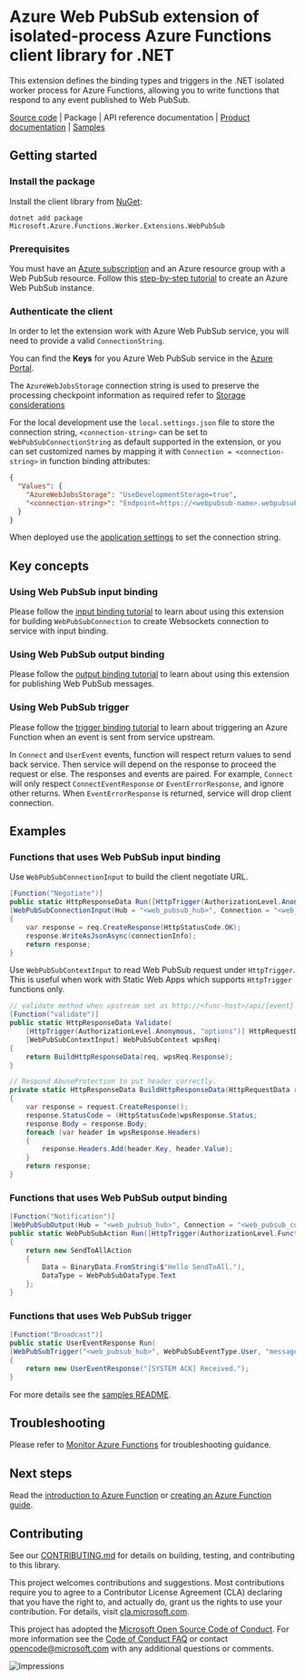 # Azure Web PubSub extension of isolated-process Azure Functions client library for .NET

This extension defines the binding types and triggers in the .NET isolated worker process for Azure Functions, allowing you to write functions that respond to any event published to Web PubSub.

[Source code][source] |
Package |
API reference documentation |
[Product documentation](https://aka.ms/awps/doc) |
[Samples]

## Getting started

### Install the package

Install the client library from [NuGet]:

```dotnetcli
dotnet add package Microsoft.Azure.Functions.Worker.Extensions.WebPubSub
```

### Prerequisites

You must have an [Azure subscription][free_subs] and an Azure resource group with a Web PubSub resource. Follow this [step-by-step tutorial][tutorial] to create an Azure Web PubSub instance.

### Authenticate the client

In order to let the extension work with Azure Web PubSub service, you will need to provide a valid `ConnectionString`. 

You can find the **Keys** for you Azure Web PubSub service in the [Azure Portal][portal].

The `AzureWebJobsStorage` connection string is used to preserve the processing checkpoint information as required refer to [Storage considerations][storage]

For the local development use the `local.settings.json` file to store the connection string, `<connection-string>` can be set to `WebPubSubConnectionString` as default supported in the extension, or you can set customized names by mapping it with `Connection = <connection-string>` in function binding attributes:

```json
{
  "Values": {
    "AzureWebJobsStorage": "UseDevelopmentStorage=true",
    "<connection-string>": "Endpoint=https://<webpubsub-name>.webpubsub.azure.com;AccessKey=<access-key>;Version=1.0;"
  }
}
```
When deployed use the [application settings][app_setting] to set the connection string.

## Key concepts

### Using Web PubSub input binding

Please follow the [input binding tutorial](#functions-that-uses-web-pubsub-input-binding) to learn about using this extension for building `WebPubSubConnection` to create Websockets connection to service with input binding.

### Using Web PubSub output binding

Please follow the [output binding tutorial](#functions-that-uses-web-pubsub-output-binding) to learn about using this extension for publishing Web PubSub messages.

### Using Web PubSub trigger

Please follow the [trigger binding tutorial](#functions-that-uses-web-pubsub-trigger) to learn about triggering an Azure Function when an event is sent from service upstream.

In `Connect` and `UserEvent` events, function will respect return values to send back service. Then service will depend on the response to proceed the request or else. The responses and events are paired. For example, `Connect` will only respect `ConnectEventResponse` or `EventErrorResponse`, and ignore other returns. When `EventErrorResponse` is returned, service will drop client connection.

## Examples

### Functions that uses Web PubSub input binding

Use `WebPubSubConnectionInput` to build the client negotiate URL.

```C# Snippet:WebPubSubConnectionInputFunction
[Function("Negotiate")]
public static HttpResponseData Run([HttpTrigger(AuthorizationLevel.Anonymous)] HttpRequestData req,
[WebPubSubConnectionInput(Hub = "<web_pubsub_hub>", Connection = "<web_pubsub_connection_name>")] WebPubSubConnection connectionInfo)
{
    var response = req.CreateResponse(HttpStatusCode.OK);
    response.WriteAsJsonAsync(connectionInfo);
    return response;
}
```

Use `WebPubSubContextInput` to read Web PubSub request under `HttpTrigger`. This is useful when work with Static Web Apps which supports `HttpTrigger` functions only.

```C# Snippet:WebPubSubContextInputFunction
// validate method when upstream set as http://<func-host>/api/{event}
[Function("validate")]
public static HttpResponseData Validate(
    [HttpTrigger(AuthorizationLevel.Anonymous, "options")] HttpRequestData req,
    [WebPubSubContextInput] WebPubSubContext wpsReq)
{
    return BuildHttpResponseData(req, wpsReq.Response);
}

// Respond AbuseProtection to put header correctly.
private static HttpResponseData BuildHttpResponseData(HttpRequestData request, SimpleResponse wpsResponse)
{
    var response = request.CreateResponse();
    response.StatusCode = (HttpStatusCode)wpsResponse.Status;
    response.Body = response.Body;
    foreach (var header in wpsResponse.Headers)
    {
        response.Headers.Add(header.Key, header.Value);
    }
    return response;
}
```

### Functions that uses Web PubSub output binding

```C# Snippet:WebPubSubOutputFunction
[Function("Notification")]
[WebPubSubOutput(Hub = "<web_pubsub_hub>", Connection = "<web_pubsub_connection_name>")]
public static WebPubSubAction Run([HttpTrigger(AuthorizationLevel.Function, "get", "post")] HttpRequestData req)
{
    return new SendToAllAction
    {
        Data = BinaryData.FromString($"Hello SendToAll."),
        DataType = WebPubSubDataType.Text
    };
}
```

### Functions that uses Web PubSub trigger

```C# Snippet:WebPubSubTriggerUserEventFunction
[Function("Broadcast")]
public static UserEventResponse Run(
[WebPubSubTrigger("<web_pubsub_hub>", WebPubSubEventType.User, "message")] UserEventRequest request)
{
    return new UserEventResponse("[SYSTEM ACK] Received.");
}
```

For more details see the [samples README](./samples/README.md).

## Troubleshooting

Please refer to [Monitor Azure Functions][monitor] for troubleshooting guidance.

## Next steps

Read the [introduction to Azure Function][func_intro] or [creating an Azure Function guide][create].

## Contributing

See our [CONTRIBUTING.md][contrib] for details on building,
testing, and contributing to this library.

This project welcomes contributions and suggestions.  Most contributions require
you to agree to a Contributor License Agreement (CLA) declaring that you have
the right to, and actually do, grant us the rights to use your contribution. For
details, visit [cla.microsoft.com][cla].

This project has adopted the [Microsoft Open Source Code of Conduct][coc].
For more information see the [Code of Conduct FAQ][coc_faq]
or contact [opencode@microsoft.com][coc_contact] with any
additional questions or comments.

![Impressions](https://azure-sdk-impressions.azurewebsites.net/api/impressions/azure-sdk-for-net%2Fsdk%2Fsearch%2FMicrosoft.Azure.Functions.Worker.Extensions.WebPubSub%2FREADME.png)

<!-- LINKS -->
<!-- TODO: update to sdk main branch after initial merge -->
[source]: https://github.com/JialinXin/azure-sdk-for-net/tree/awps/isolated-func/sdk/webpubsub/Microsoft.Azure.Functions.Worker.Extensions.WebPubSub/src
<!-- [package] TODO: add after initial release -->
<!-- [api_docs] TODO: add after initial release -->
<!-- TODO: update to sdk main branch after initial merge -->
[samples]: https://github.com/JialinXin/azure-sdk-for-net/tree/awps/isolated-func/sdk/webpubsub/Microsoft.Azure.Functions.Worker.Extensions.WebPubSub/samples
[nuget]: https://www.nuget.org/
[free_subs]: https://azure.microsoft.com/free/dotnet/
[portal]: https://portal.azure.com/
[tutorial]: https://learn.microsoft.com/azure/azure-web-pubsub/howto-develop-create-instance
[storage]: https://learn.microsoft.com/azure/azure-functions/storage-considerations#storage-account-requirements
[app_setting]: https://learn.microsoft.com/azure/azure-functions/functions-how-to-use-azure-function-app-settings
[monitor]: https://learn.microsoft.com/azure/azure-functions/functions-monitoring
[func_intro]: https://learn.microsoft.com/azure/azure-functions/functions-overview
[create]: https://learn.microsoft.com/azure/azure-functions/functions-overview

[contrib]: https://github.com/Azure/azure-sdk-for-net/tree/main/CONTRIBUTING.md
[cla]: https://cla.microsoft.com
[coc]: https://opensource.microsoft.com/codeofconduct/
[coc_faq]: https://opensource.microsoft.com/codeofconduct/faq/
[coc_contact]: mailto:opencode@microsoft.com